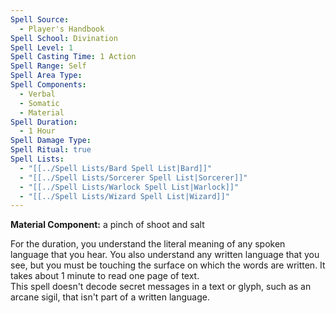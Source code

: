 ```yaml
---
Spell Source:
  - Player's Handbook
Spell School: Divination
Spell Level: 1
Spell Casting Time: 1 Action
Spell Range: Self
Spell Area Type: 
Spell Components:
  - Verbal
  - Somatic
  - Material
Spell Duration:
  - 1 Hour
Spell Damage Type: 
Spell Ritual: true
Spell Lists:
  - "[[../Spell Lists/Bard Spell List|Bard]]"
  - "[[../Spell Lists/Sorcerer Spell List|Sorcerer]]"
  - "[[../Spell Lists/Warlock Spell List|Warlock]]"
  - "[[../Spell Lists/Wizard Spell List|Wizard]]"
---
```


**Material Component:** a pinch of shoot and salt  
 
For the duration, you understand the literal meaning of any spoken language that you hear. You also understand any written language that you see, but you must be touching the surface on which the words are written. It takes about 1 minute to read one page of text.  
This spell doesn't decode secret messages in a text or glyph, such as an arcane sigil, that isn't part of a written language.
